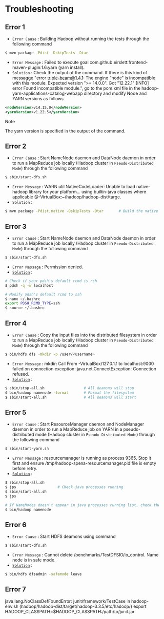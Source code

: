 # Troubleshooting

## Error 1
* `Error Cause` : Building Hadoop without running the tests through the following command
```bash
$ mvn package -Pdist -DskipTests -Dtar
```
* `Error Message` : Failed to execute goal com.github.eirslett:frontend-maven-plugin:1.6:yarn (yarn install).
* `Solution` : Check the output of the command. If there is this kind of messagge "error triple-beam@1.4.1: The engine "node" is incompatible with this module. Expected version ">= 14.0.0". Got "12.22.1" [INFO] error Found incompatible module.", go to the pom.xml file in the hadoop-yarn-applications-catalog-webapp directory and modify Node and YARN versions as follows
```xml
<nodeVersion>v14.15.0</nodeVersion>
<yarnVersion>v1.22.5</yarnVersion>
```
> [!NOTE]
> The yarn version is specified in the output of the command.

## Error 2
* `Error Cause` :  Start NameNode daemon and DataNode daemon in order to run a MapReduce job locally (Hadoop cluster in `Pseudo-Distributed Mode`) through the following command
```bash
$ sbin/start-dfs.sh
```
* `Error Message` : WARN util.NativeCodeLoader: Unable to load native-hadoop library for your platform... using builtin-java classes where applicable <user>@<user>-VirtualBox:~/hadoop/hadoop-dist/targe.
* `Solution` :
```bash
$ mvn package -Pdist,native -DskipTests -Dtar       # Build the native hadoop library
```

## Error 3
* `Error Cause` : Start NameNode daemon and DataNode daemon in order to run a MapReduce job locally (Hadoop cluster in `Pseudo-Distributed Mode`) through the following command
```bash
$ sbin/start-dfs.sh
```
* `Error Message` : Permission denied.
* [`Solution`](https://stackoverflow.com/questions/42756555/permission-denied-error-while-running-start-dfs-sh) : 
```bash
# Check if your pdsh's default rcmd is rsh
$ pdsh -q -w localhost

# Modify pdsh's default rcmd to ssh
$ nano ~/.bashrc
export PDSH_RCMD_TYPE=ssh
$ source ~/.bashrc
```

## Error 4
* `Error Cause` : Copy the input files into the distributed filesystem in order to run a MapReduce job locally (Hadoop cluster in `Pseudo-Distributed Mode`) through the following command
```bash
$ bin/hdfs dfs -mkdir -p /user/<username>
```
* `Error Message` : mkdir: Call From <username>-VirtualBox/127.0.1.1 to localhost:9000 failed on connection exception: java.net.ConnectException: Connection refused.
* [`Solution`](https://stackoverflow.com/questions/28661285/hadoop-cluster-setup-java-net-connectexception-connection-refused) : 
```bash
$ sbin/stop-all.sh                  # All deamons will stop
$ bin/hadoop namenode -format       # Format the filesystem
$ sbin/start-all.sh                 # All deamons will start
```

## Error 5
* `Error Cause` : Start ResourceManager daemon and NodeManager daemon in order to run a MapReduce job on YARN in a pseudo-distributed mode (Hadoop cluster in `Pseudo-Distributed Mode`) through the following command
```bash
$ sbin/start-yarn.sh
```
* `Error Message` : resourcemanager is running as process 9365.  Stop it first and ensure /tmp/hadoop-spena-resourcemanager.pid file is empty before retry.
* [`Solution`](https://stackoverflow.com/questions/14273620/error-in-namenode-starting) : 
```bash
$ sbin/stop-all.sh
$ jps                   # Check java processes running
$ sbin/start-all.sh
$ jps

# If NameNodes doesn't appear in java processes running list, check the error through
$ bin/hadoop namenode
```

## Error 6
* `Error Cause` : Start HDFS deamons using command 
```bash
$ sbin/start-dfs.sh 
```
* `Error Message` : Cannot delete /benchmarks/TestDFSIO/io_control. Name node is in safe mode.
* [`Solution`](https://stackoverflow.com/questions/15803266/name-node-is-in-safe-mode-not-able-to-leave) : 
```bash
$ bin/hdfs dfsadmin -safemode leave
```

## Error 7
java.lang.NoClassDefFoundError: junit/framework/TestCase
in  hadoop-env.sh (hadoop/hadoop-dist/target/hadoop-3.3.5/etc/hadoop/)
export HADOOP_CLASSPATH=$HADOOP_CLASSPATH:/path/to/junit.jar
